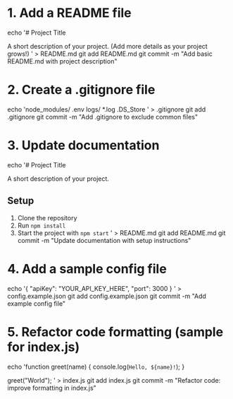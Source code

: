 # 1. Add a README file
echo '# Project Title

A short description of your project.
(Add more details as your project grows!)
' > README.md
git add README.md
git commit -m "Add basic README.md with project description"

# 2. Create a .gitignore file
echo 'node_modules/
.env
logs/
*.log
.DS_Store
' > .gitignore
git add .gitignore
git commit -m "Add .gitignore to exclude common files"

# 3. Update documentation
echo '# Project Title

A short description of your project.

## Setup

1. Clone the repository
2. Run `npm install`
3. Start the project with `npm start`
' > README.md
git add README.md
git commit -m "Update documentation with setup instructions"

# 4. Add a sample config file
echo '{
  "apiKey": "YOUR_API_KEY_HERE",
  "port": 3000
}
' > config.example.json
git add config.example.json
git commit -m "Add example config file"

# 5. Refactor code formatting (sample for index.js)
echo 'function greet(name) {
  console.log(`Hello, ${name}!`);
}

greet("World");
' > index.js
git add index.js
git commit -m "Refactor code: improve formatting in index.js"
